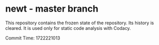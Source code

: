 # newt - master branch

This repository contains the frozen state of the repository.
Its history is cleared. It is used only for static code
analysis with Codacy.

Commit Time: 1722221013